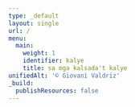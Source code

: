 ```yaml
---
type: _default
layout: single
url: /
menu:
  main:
    weight: 1
    identifier: kalye
    title: sa mga kalsada't kalye
unifiedAlt: '© Giovani Valdriz'
_build:
  publishResources: false
---
```

